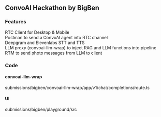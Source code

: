 ## ConvoAI Hackathon by BigBen    

### Features   

RTC Client for Desktop & Mobile    
Postman to send a ConvoAI agent into RTC channel        
Deepgram and Elevenlabs STT and TTS      
LLM proxy (convoai-llm-wrap) to inject RAG and LLM functions into pipeline    
RTM to send photo messages from LLM to client      

### Code    
#### convoai-llm-wrap
submissions/bigben/convoai-llm-wrap/app/v1/chat/completions/route.ts     
#### UI
submissions/bigben/playground/src       




